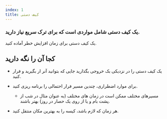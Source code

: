 ```yaml
---
index: 1
title: کیف دستی
---
```

### یک کیف دستی شامل مواردی است که برای ترک سریع نیاز دارید.

یک کیف دستی برای زمان افزایش خطر آماده کنید.

## کجا آن را نگه دارید

*   یک کیف دستی را در نزدیکی بک خروجی بگذارید جایی که بتوانید آنر ار بگیرید و فرار کنید.

*   برای موارد اضطراری، چندین مسیر فرار احتمالی را برنامه ریزی کنید.
    *   مسیرهای مختلف ممکن است در زمان های مختلف (به عنوان مثال در شب از پشت بام و یا از روی یک حصار در روز) بهتر باشند.
  * هر زمان که لازم باشد، کیسه را به بهترین مکان منتقل کنید.